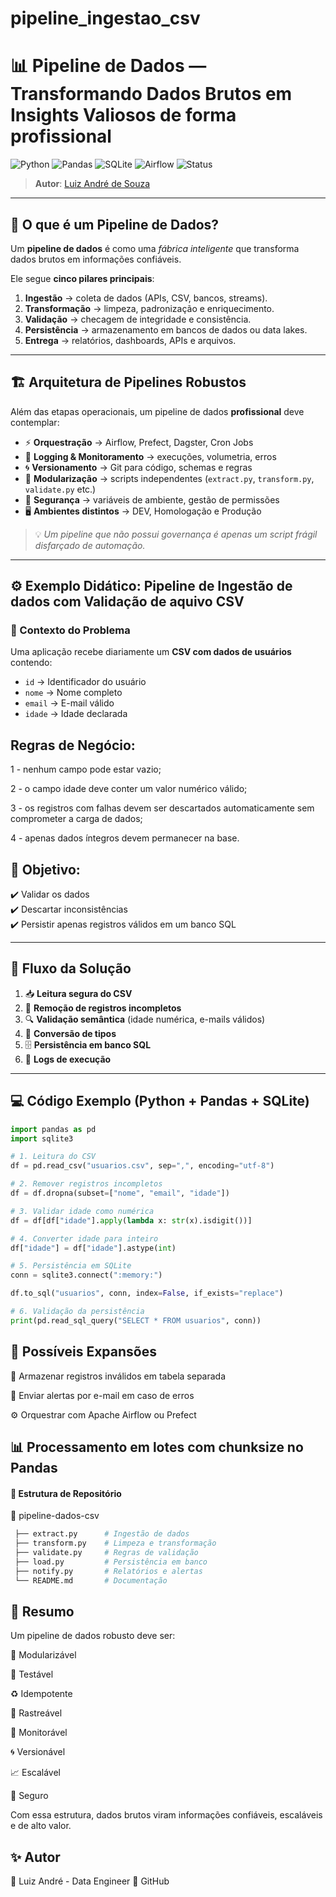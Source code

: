 # pipeline_ingestao_csv

# 📊 Pipeline de Dados — Transformando Dados Brutos em Insights Valiosos de forma profissional   

![Python](https://img.shields.io/badge/Python-3.10%2B-blue?logo=python)
![Pandas](https://img.shields.io/badge/Pandas-Data%20Processing-orange?logo=pandas)
![SQLite](https://img.shields.io/badge/SQLite-Database-lightgrey?logo=sqlite)
![Airflow](https://img.shields.io/badge/Airflow-Orchestration-red?logo=apacheairflow)
![Status](https://img.shields.io/badge/Status-Em%20Desenvolvimento-yellow)

> **Autor**: [Luiz André de Souza](https://github.com/brodyandre)  

---

## 🚀 O que é um Pipeline de Dados?

Um **pipeline de dados** é como uma *fábrica inteligente* que transforma dados brutos em informações confiáveis.  

Ele segue **cinco pilares principais**:

1. **Ingestão** → coleta de dados (APIs, CSV, bancos, streams).  
2. **Transformação** → limpeza, padronização e enriquecimento.  
3. **Validação** → checagem de integridade e consistência.  
4. **Persistência** → armazenamento em bancos de dados ou data lakes.  
5. **Entrega** → relatórios, dashboards, APIs e arquivos.  

---

## 🏗️ Arquitetura de Pipelines Robustos  

Além das etapas operacionais, um pipeline de dados **profissional** deve contemplar:  

- ⚡ **Orquestração** → Airflow, Prefect, Dagster, Cron Jobs  
- 📜 **Logging & Monitoramento** → execuções, volumetria, erros  
- 🌀 **Versionamento** → Git para código, schemas e regras  
- 🧩 **Modularização** → scripts independentes (`extract.py`, `transform.py`, `validate.py` etc.)  
- 🔐 **Segurança** → variáveis de ambiente, gestão de permissões  
- 🖥️ **Ambientes distintos** → DEV, Homologação e Produção  

> 💡 *Um pipeline que não possui governança é apenas um script frágil disfarçado de automação.*

---

## ⚙️ Exemplo Didático: Pipeline de Ingestão de dados com Validação de aquivo CSV  

### 📌 Contexto do Problema  
Uma aplicação recebe diariamente um **CSV com dados de usuários** contendo:  

- `id` → Identificador do usuário  
- `nome` → Nome completo  
- `email` → E-mail válido  
- `idade` → Idade declarada  

## Regras de Negócio:

1 - nenhum campo pode estar vazio;

2 - o campo idade deve conter um valor numérico válido;

3 - os registros com falhas devem ser descartados automaticamente sem comprometer a carga de dados;

4 - apenas dados íntegros devem permanecer na base.


## 🎯 Objetivo:  
✔️ Validar os dados  
✔️ Descartar inconsistências  
✔️ Persistir apenas registros válidos em um banco SQL  


---

## 🔄 Fluxo da Solução  

1. 📥 **Leitura segura do CSV**  
2. 🧹 **Remoção de registros incompletos**  
3. 🔍 **Validação semântica** (idade numérica, e-mails válidos)  
4. 🔄 **Conversão de tipos**  
5. 🗄️ **Persistência em banco SQL**  
6. 📑 **Logs de execução**  

---

## 💻 Código Exemplo (Python + Pandas + SQLite)  

```python
import pandas as pd
import sqlite3

# 1. Leitura do CSV
df = pd.read_csv("usuarios.csv", sep=",", encoding="utf-8")

# 2. Remover registros incompletos
df = df.dropna(subset=["nome", "email", "idade"])

# 3. Validar idade como numérica
df = df[df["idade"].apply(lambda x: str(x).isdigit())]

# 4. Converter idade para inteiro
df["idade"] = df["idade"].astype(int)

# 5. Persistência em SQLite
conn = sqlite3.connect(":memory:")

df.to_sql("usuarios", conn, index=False, if_exists="replace")

# 6. Validação da persistência
print(pd.read_sql_query("SELECT * FROM usuarios", conn))
```

## 🔄 Possíveis Expansões

🚨 Armazenar registros inválidos em tabela separada

📧 Enviar alertas por e-mail em caso de erros

⚙️ Orquestrar com Apache Airflow ou Prefect

## 📊 Processamento em lotes com chunksize no Pandas


#### 📂 Estrutura de Repositório

📁 pipeline-dados-csv
```bash 
 ├── extract.py      # Ingestão de dados
 ├── transform.py    # Limpeza e transformação
 ├── validate.py     # Regras de validação
 ├── load.py         # Persistência em banco
 ├── notify.py       # Relatórios e alertas
 └── README.md       # Documentação
```

## 📌 Resumo

Um pipeline de dados robusto deve ser:

🔄 Modularizável

🧪 Testável

♻️ Idempotente

🧭 Rastreável

📡 Monitorável

🌀 Versionável

📈 Escalável

🔐 Seguro

Com essa estrutura, dados brutos viram informações confiáveis, escaláveis e de alto valor.

## ✨ Autor

👤 Luiz André - Data Engineer
📌 GitHub


